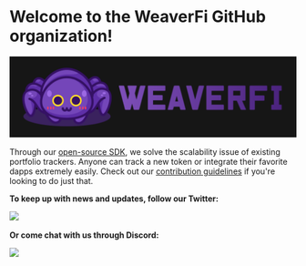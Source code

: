 # Welcome to the WeaverFi GitHub organization!

![WeaverFi Banner][banner]

Through our [open-source SDK](https://github.com/WeaverFi/weaverfi), we solve the scalability issue of existing portfolio trackers. Anyone can track a new token or integrate their favorite dapps extremely easily. Check out our [contribution guidelines](https://github.com/WeaverFi/weaverfi/blob/main/CONTRIBUTING.md) if you're looking to do just that.

**To keep up with news and updates, follow our Twitter:**

[<img src="https://img.shields.io/twitter/follow/weaver_fi?style=social" />](https://twitter.com/weaver_fi)

**Or come chat with us through Discord:**

[<img width="150px" src="https://user-images.githubusercontent.com/3408362/174302052-6757cf66-f454-4298-b150-2df023ab69e8.png" />](https://discord.com/invite/DzADcq7y75)

[banner]: /profile/Banner.png "WeaverFi"
